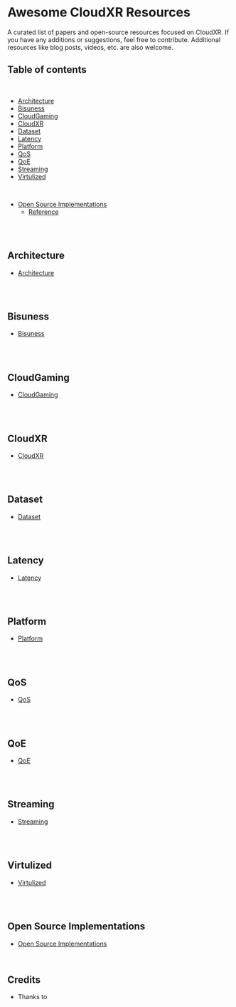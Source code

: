 # Awesome CloudXR Resources 

A curated list of papers and open-source resources focused on CloudXR. If you have any additions or suggestions, feel free to contribute. Additional resources like blog posts, videos, etc. are also welcome.

## Table of contents
<br>

- [Architecture](#architecture)
- [Bisuness](#autonomous-driving)
- [CloudGaming](#cloudgaming)
- [CloudXR](#cloudxr)
- [Dataset](#dataset)
- [Latency](#latency)
- [Platform](#platform)
- [QoS](#qos)
- [QoE](#qoe)
- [Streaming](#streaming)
- [Virtulized](#virtulized)



<br>


- [Open Source Implementations](#open-source-implementations)
  * [Reference](#reference)

<br>

<br>

## Architecture
- [Architecture](https://Architecture.html)

<br>


<br>

## Bisuness
- [Bisuness](https://Bisuness.html)

<br>

<br>

## CloudGaming
- [CloudGaming](https://CloudGaming.html)

<br>

<br>

## CloudXR
- [CloudXR](https://CloudXR.html)

<br>

<br>

## Dataset
- [Dataset](https://Dataset.html)

<br>

<br>

## Latency
- [Latency](https://Latency.html)

<br>

<br>

## Platform
- [Platform](https://Platform.html)

<br>

<br>

## QoS
- [QoS](https://QoS.html)

<br>

<br>

## QoE
- [QoE](https://QoE.html)

<br>

<br>

## Streaming
- [Streaming](https://Streaming.html)

<br>

<br>

## Virtulized
- [Virtulized](https://Virtulized.html)

<br>

<br>

## Open Source Implementations
- [Open Source Implementations](https://Virtulized.html)

<br>

## Credits

- Thanks to 
